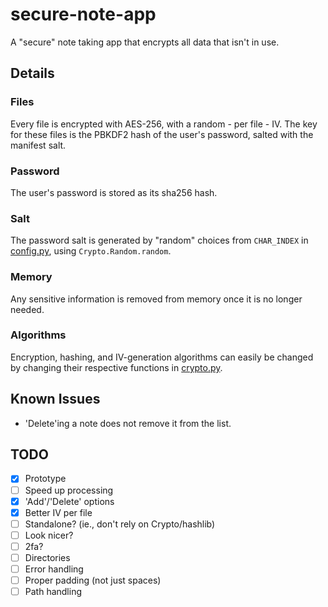 # secure-note-app
A "secure" note taking app that encrypts all data that isn't in use.

## Details
### Files
Every file is encrypted with AES-256, with a random - per file - IV. 
The key for these files is the PBKDF2 hash of the user's password, salted with the manifest salt.

### Password
The user's password is stored as its sha256 hash.

### Salt
The password salt is generated by "random" choices from `CHAR_INDEX` in [config.py](./src/config.py), using `Crypto.Random.random`.

### Memory
Any sensitive information is removed from memory once it is no longer needed.

### Algorithms
Encryption, hashing, and IV-generation algorithms can easily be changed by changing their respective functions in [crypto.py](./src/crypto.py).

## Known Issues
- 'Delete'ing a note does not remove it from the list.
## TODO
- [x] Prototype
- [ ] Speed up processing
- [x] 'Add'/'Delete' options
- [x] Better IV per file
- [ ] Standalone? (ie., don't rely on Crypto/hashlib)
- [ ] Look nicer?
- [ ] 2fa?
- [ ] Directories
- [ ] Error handling
- [ ] Proper padding (not just spaces)
- [ ] Path handling
